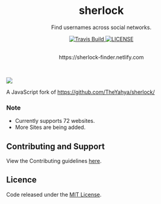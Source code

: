 <h1 align="center">sherlock</h1>
<p align="center">Find usernames across social networks.</p>

<div align="center">
  <a href="https://travis-ci.org/abhijithvijayan/sherlock">
    <img src="https://travis-ci.org/abhijithvijayan/sherlock.svg?branch=master" alt="Travis Build" />
  </a>
  <a href="https://github.com/abhijithvijayan/sherlock/blob/master/LICENSE">
    <img src="https://img.shields.io/github/license/abhijithvijayan/sherlock.svg" alt="LICENSE" />
  </a>
</div>

<br>
<p align="center">https://sherlock-finder.netlify.com</p>
<br>

![](https://i.imgur.com/zHFLS5F.gif)

A JavaScript fork of https://github.com/TheYahya/sherlock/

### Note
- Currently supports 72 websites.
- More Sites are being added.

## Contributing and Support
View the Contributing guidelines [here](CONTRIBUTING.md).

## Licence
Code released under the [MIT License](LICENSE).